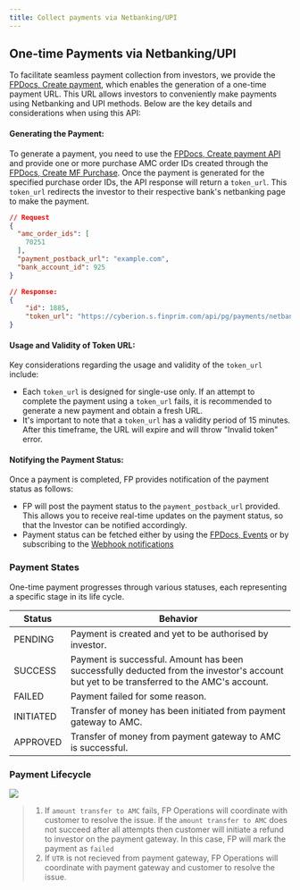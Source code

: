 ```yaml
---
title: Collect payments via Netbanking/UPI
---
```


## One-time Payments via Netbanking/UPI

To facilitate seamless payment collection from investors, we provide the [FPDocs, Create payment](https://fintechprimitives.com/docs/api/#create-a-payment), which enables the generation of a one-time payment URL. This URL allows investors to conveniently make payments using Netbanking and UPI methods. Below are the key details and considerations when using this API:

#### Generating the Payment:

To generate a payment, you need to use the [FPDocs, Create payment API](https://fintechprimitives.com/docs/api/#create-a-payment) and provide one or more purchase AMC order IDs created through the [FPDocs, Create MF Purchase](https://fintechprimitives.com/docs/api/#create-a-mf-purchase). Once the payment is generated for the specified purchase order IDs, the API response will return a `token_url`. This `token_url` redirects the investor to their respective bank's netbanking page to make the payment.
```json
// Request
{
  "amc_order_ids": [
    70251
  ],
  "payment_postback_url": "example.com",
  "bank_account_id": 925
}
```

```json
// Response:
{
    "id": 1885,
    "token_url": "https://cyberion.s.finprim.com/api/pg/payments/netbanking/razorpay?txnId=de9152d18d08b44&txnType=1"  
}
```
####  Usage and Validity of Token URL:

Key considerations regarding the usage and validity of the `token_url` include:
  - Each `token_url` is designed for single-use only. If an attempt to complete the payment using a `token_url` fails, it is recommended to generate a new payment and obtain a fresh URL.
  - It's important to note that a `token_url` has a validity period of 15 minutes. After this timeframe, the URL will expire and will throw "Invalid token" error.

####  Notifying the Payment Status:

Once a payment is completed, FP provides notification of the payment status as follows:
- FP will post the payment status to the `payment_postback_url` provided. This allows you to receive real-time updates on the payment status, so that the Investor can be notified accordingly.
- Payment status can be fetched either by using the [FPDocs, Events](https://fintechprimitives.com/docs/api/#events-early-access) or by subscribing to the [Webhook notifications](/#webhook-notifications-early-access)

### **Payment States**

One-time payment progresses through various statuses, each representing a specific stage in its life cycle.

|Status|Behavior|
|---|---|
|PENDING|Payment is created and yet to be authorised by investor.|
|SUCCESS|Payment is successful. Amount has been successfully deducted from the investor's account but yet to be transferred to the AMC's account.|
|FAILED|Payment failed for some reason.|
|INITIATED|Transfer of money has been initiated from payment gateway to AMC.|
|APPROVED| Transfer of money from payment gateway to AMC is successful.|

### **Payment Lifecycle**

<div>
  <img src="../../images/payment-lifecycle.png">
</div>

> 1. If `amount transfer to AMC` fails, FP Operations will coordinate with customer to resolve the issue. If the `amount transfer to AMC` does not succeed after all attempts then customer will initiate a refund to investor on the payment gateway. In this case, FP will mark the payment as `failed`
> 2. If `UTR` is not recieved from payment gateway, FP Operations will coordinate with payment gateway and customer to resolve the issue.


